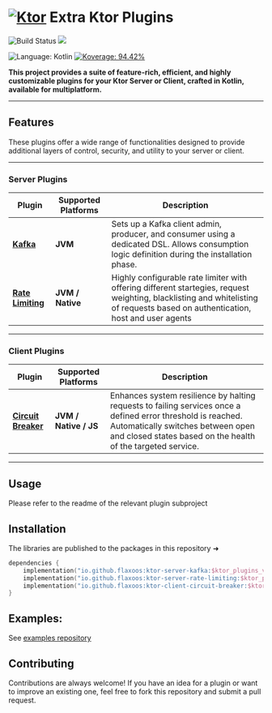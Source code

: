 # [![Ktor](https://avatars.githubusercontent.com/u/28214161?s=40&v=4.svg)](https://github.com/ktorio/ktor) Extra Ktor Plugins

![Build Status](https://github.com/flaxoos/flax-ktor-plugins/actions/workflows/build-and-publish-main.yml/badge.svg?event=push) [![](https://jitpack.io/v/Flaxoos/extra-ktor-plugins.svg)](https://jitpack.io/#Flaxoos/extra-ktor-plugins)

![Language: Kotlin](https://img.shields.io/github/languages/top/flaxoos/flax-ktor-plugins?color=blue&logo=kotlin) [![Koverage: 94.42%](https://img.shields.io/badge/94.42-green?logo=kotlin&label=koverage&style=flat)](file:/Users/ido/IdeaProjects/flax-ktor-plugins/build/reports/kover/html/index.html)

**This project provides a suite of feature-rich, efficient, and highly customizable plugins for your Ktor Server or Client, crafted in Kotlin, available for multiplatform.**

---

## Features
These plugins offer a wide range of functionalities designed to provide additional layers of control, security, and utility to your server or client.

---

### **Server Plugins**

| Plugin                                         | Supported Platforms | Description                                                                                                                                                                  |
|------------------------------------------------|------------------|--------------------------------------------------------------------------------------------------------------------------------------------------------------------------------|
| **[Kafka](ktor-server-kafka)**                 | **JVM**              | Sets up a Kafka client admin, producer, and consumer using a dedicated DSL. Allows consumption logic definition during the installation phase.                                 |
| **[Rate Limiting](ktor-server-rate-limiting)** | **JVM / Native**   | Highly configurable rate limiter with offering different startegies, request weighting, blacklisting and whitelisting of requests based on authentication, host and user agents |

---

### **Client Plugins**

| Plugin                                             | Supported Platforms                                | Description                                                                                                                                                                                                     |
|----------------------------------------------------|----------------------------------------------------|------------------------------------------------------------------------------------------------------------------------------------------------------------------------------------------------------------------|
| **[Circuit Breaker](ktor-client-circuit-breaker)** | **JVM / Native / JS** | Enhances system resilience by halting requests to failing services once a defined error threshold is reached. Automatically switches between open and closed states based on the health of the targeted service. |

---


## Usage

Please refer to the readme of the relevant plugin subproject

## Installation
The libraries are published to the packages in this repository ➜
```kotlin
dependencies {
    implementation("io.github.flaxoos:ktor-server-kafka:$ktor_plugins_version")
    implementation("io.github.flaxoos:ktor-server-rate-limiting:$ktor_plugins_version")
    implementation("io.github.flaxoos:ktor-client-circuit-breaker:$ktor_plugins_version")
}
```

## Examples:
See [examples repository](https://github.com/Flaxoos/flax-ktor-plugins-examples)

## Contributing

Contributions are always welcome! If you have an idea for a plugin or want to improve an existing one, feel free to fork this repository and submit a pull request.
